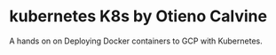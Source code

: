 # kubernetes K8s by Otieno Calvine

A hands on on Deploying Docker containers to GCP with Kubernetes.
